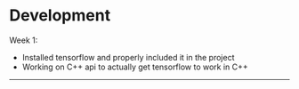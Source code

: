# Development

Week 1:
* Installed tensorflow and properly included it in the project
* Working on C++ api to actually get tensorflow to work in C++
---
